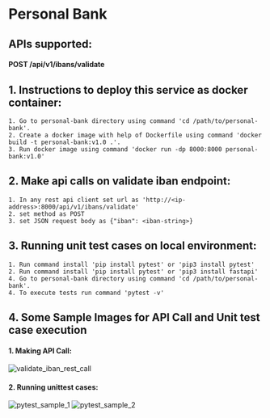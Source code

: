 # Personal Bank

## APIs supported:
  #### POST /api/v1/ibans/validate

## 1. Instructions to deploy this service as docker container:

    1. Go to personal-bank directory using command 'cd /path/to/personal-bank'.
    2. Create a docker image with help of Dockerfile using command 'docker build -t personal-bank:v1.0 .'.
    3. Run docker image using command 'docker run -dp 8000:8000 personal-bank:v1.0'

## 2. Make api calls on validate iban endpoint:

    1. In any rest api client set url as 'http://<ip-address>:8000/api/v1/ibans/validate'
    2. set method as POST
    3. set JSON request body as {"iban": <iban-string>}


## 3. Running unit test cases on local environment:
    1. Run command install 'pip install pytest' or 'pip3 install pytest'
    2. Run command install 'pip install pytest' or 'pip3 install fastapi'
    4. Go to personal-bank directory using command 'cd /path/to/personal-bank'.
    4. To execute tests run command 'pytest -v'

## 4. Some Sample Images for API Call and Unit test case execution

#### 1. Making API Call:

![validate_iban_rest_call](https://user-images.githubusercontent.com/78080557/170892669-febf34d5-e9f2-4a16-acc9-8dba3cae480c.png)

#### 2. Running unittest cases:

![pytest_sample_1](https://user-images.githubusercontent.com/78080557/170892689-d892b1f7-d61a-49ef-a4eb-641e97166d53.png)
![pytest_sample_2](https://user-images.githubusercontent.com/78080557/170892690-90d57614-c70e-4dc4-af9e-1f27ac736fe0.png)

